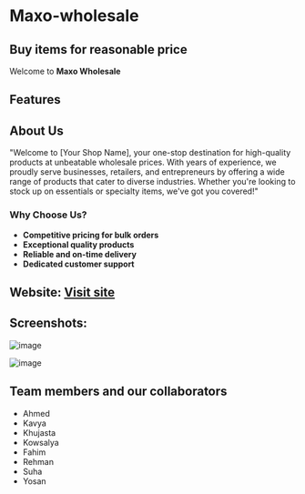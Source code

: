 # Maxo-wholesale
## Buy items for reasonable price

Welcome to **Maxo Wholesale**

## Features

## About Us
"Welcome to [Your Shop Name], your one-stop destination for high-quality products at unbeatable wholesale prices. With years of experience, we proudly serve businesses, retailers, and entrepreneurs by offering a wide range of products that cater to diverse industries. Whether you're looking to stock up on essentials or specialty items, we've got you covered!"

### Why Choose Us?

- **Competitive pricing for bulk orders**
- **Exceptional quality products**
- **Reliable and on-time delivery**
- **Dedicated customer support**

## Website: [Visit site](https://codingclassestno.github.io/Maxo-wholesale/)

## Screenshots:

![image](https://github.com/user-attachments/assets/27ee1722-09bd-4734-9a7b-7004be959a9f)

![image](https://github.com/user-attachments/assets/b428a89d-dc67-4eeb-ba65-14e32a84c68a)

## Team members and our collaborators
- Ahmed
- Kavya
- Khujasta
- Kowsalya
- Fahim
- Rehman
- Suha
- Yosan
